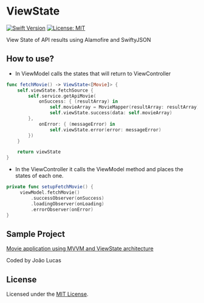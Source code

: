 # ViewState

[![Swift Version](https://img.shields.io/badge/Swift-5.0.x-orange.svg)]()
[![License: MIT](https://img.shields.io/badge/License-MIT-yellow.svg)](https://github.com/joaolfp/ViewState/blob/master/LICENSE)

View State of API results using Alamofire and SwiftyJSON

## How to use?

- In ViewModel calls the states that will return to ViewController

```swift
func fetchMovie() -> ViewState<[Movie]> {
    self.viewState.fetchSource {
        self.service.getApiMovie(
            onSuccess: { (resultArray) in
                self.movieArray = MovieMapper(resultArray: resultArray).transform()
                self.viewState.success(data: self.movieArray)
        },
            onError: { (messageError) in
                self.viewState.error(error: messageError)
        })
    }

    return viewState
}
```
- In the ViewController it calls the ViewModel method and places the states of each one.

``` swift
private func setupFetchMovie() {
     viewModel.fetchMovie()
         .successObserver(onSuccess)
         .loadingObserver(onLoading)
         .errorObserver(onError)
}
```

## Sample Project

[Movie application using MVVM and ViewState architecture](https://github.com/joaolfp/TMDB)

Coded by João Lucas

## License
Licensed under the [MIT License](LICENSE).
